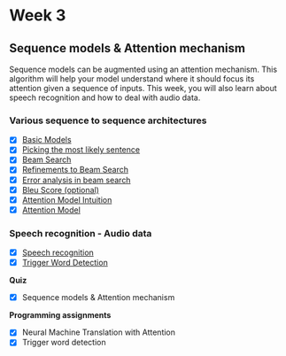 # Week 3

## Sequence models & Attention mechanism

Sequence models can be augmented using an attention mechanism. This algorithm will help your model understand where it should focus its attention given a sequence of inputs. This week, you will also learn about speech recognition and how to deal with audio data.

### Various sequence to sequence architectures
- [x] [Basic Models](https://www.youtube.com/watch?v=186rxP6qfJA&list=PLZnyIsit9AM7VI4ylALdbeS93i-nonUzZ)
- [x] [Picking the most likely sentence](https://www.youtube.com/watch?v=1QCFP_hOh2g&index=2&list=PLZnyIsit9AM7VI4ylALdbeS93i-nonUzZ)
- [x] [Beam Search](https://www.youtube.com/watch?v=rB_HJpQj3HM&index=3&list=PLZnyIsit9AM7VI4ylALdbeS93i-nonUzZ)
- [x] [Refinements to Beam Search](https://www.youtube.com/watch?v=AaWMz_2whZ8&index=4&list=PLZnyIsit9AM7VI4ylALdbeS93i-nonUzZ)
- [x] [Error analysis in beam search](https://www.youtube.com/watch?v=D3WhbgYrDtg&index=5&list=PLZnyIsit9AM7VI4ylALdbeS93i-nonUzZ)
- [x] [Bleu Score (optional)](https://www.youtube.com/watch?v=TNd3V3UpHQI&list=PLZnyIsit9AM7VI4ylALdbeS93i-nonUzZ&index=6)
- [x] [Attention Model Intuition](https://www.youtube.com/watch?v=EgCPRvgltoE&index=7&list=PLZnyIsit9AM7VI4ylALdbeS93i-nonUzZ)
- [x] [Attention Model](https://www.youtube.com/watch?v=ahZRxHaM7gU&index=8&list=PLZnyIsit9AM7VI4ylALdbeS93i-nonUzZ)

### Speech recognition - Audio data
- [x] [Speech recognition](https://www.youtube.com/watch?v=WV_qQPRZBGU&list=PLZnyIsit9AM7VI4ylALdbeS93i-nonUzZ&index=9)
- [x] [Trigger Word Detection](https://www.youtube.com/watch?v=oL5kQyRCqbU&index=10&list=PLZnyIsit9AM7VI4ylALdbeS93i-nonUzZ)

**Quiz**
- [x] Sequence models & Attention mechanism

**Programming assignments**
- [x] Neural Machine Translation with Attention
- [x] Trigger word detection
